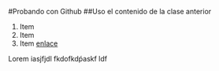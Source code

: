 #Probando con Github
##Uso el contenido de la clase anterior

1. Item
2. Item
3. Item [enlace](http://digitalhouse.com)

Lorem iasjfjdl fkdofkdṕaskf ldf
